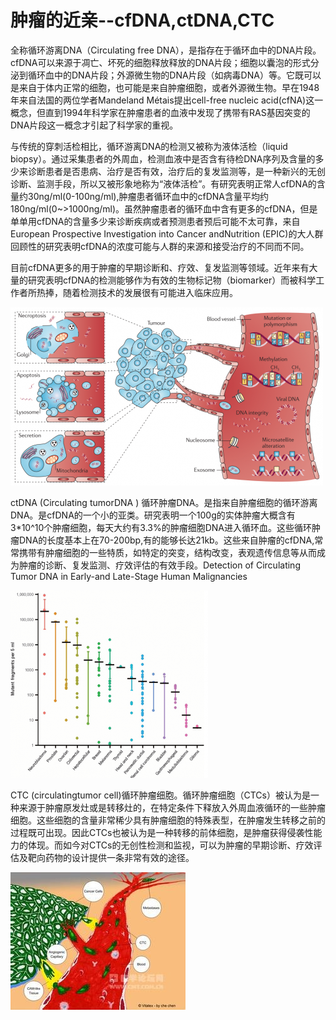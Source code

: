 #  肿瘤的近亲--cfDNA,ctDNA,CTC

全称循环游离DNA（Circulating free DNA），是指存在于循环血中的DNA片段。cfDNA可以来源于凋亡、坏死的细胞释放释放的DNA片段；细胞以囊泡的形式分泌到循环血中的DNA片段；外源微生物的DNA片段（如病毒DNA）等。它既可以是来自于体内正常的细胞，也可能是来自肿瘤细胞，或者外源微生物。早在1948年来自法国的两位学者Mandeland
Métais提出cell-free nucleic acid(cfNA)这一概念，但直到1994年科学家在肿瘤患者的血液中发现了携带有RAS基因突变的DNA片段这一概念才引起了科学家的重视。

   与传统的穿刺活检相比，循环游离DNA的检测又被称为液体活检（liquid
biopsy）。通过采集患者的外周血，检测血液中是否含有待检DNA序列及含量的多少来诊断患者是否患病、治疗是否有效，治疗后的复发监测等，是一种新兴的无创诊断、监测手段，所以又被形象地称为“液体活检”。有研究表明正常人cfDNA的含量约30ng/ml(0-100ng/ml),肿瘤患者循环血中的cfDNA含量平均约180ng/ml(0~&gt;1000ng/ml)。虽然肿瘤患者的循环血中含有更多的cfDNA，但是单单用cfDNA的含量多少来诊断疾病或者预测患者预后可能不太可靠，来自European
Prospective Investigation into Cancer andNutrition
(EPIC)的大人群回顾性的研究表明cfDNA的浓度可能与人群的来源和接受治疗的不同而不同。

目前cfDNA更多的用于肿瘤的早期诊断和、疗效、复发监测等领域。近年来有大量的研究表明cfDNA的检测能够作为有效的生物标记物（biomarker）而被科学工作者所热捧，随着检测技术的发展很有可能进入临床应用。  

![](images/104451iqsjnis9hx990i4q.png.thumb.png)

ctDNA (Circulating tumorDNA )
循环肿瘤DNA。是指来自肿瘤细胞的循环游离DNA。是cfDNA的一个小的亚类。研究表明一个100g的实体肿瘤大概含有3*10^10个肿瘤细胞，每天大约有3.3%的肿瘤细胞DNA进入循环血。这些循环肿瘤DNA的长度基本上在70-200bp,有的能够长达21kb。这些来自肿瘤的cfDNA,常常携带有肿瘤细胞的一些特质，如特定的突变，结构改变，表观遗传信息等从而成为肿瘤的诊断、复发监测、疗效评估的有效手段。Detection
of Circulating Tumor DNA in Early-and Late-Stage Human Malignancies

  

![](images/104548tgchgoklwxadhbfb.png.thumb.png)


CTC (circulatingtumor cell)循环肿瘤细胞。循环肿瘤细胞（CTCs）被认为是一种来源于肿瘤原发灶或是转移灶的，在特定条件下释放入外周血液循环的一些肿瘤细胞。这些细胞的含量非常稀少具有肿瘤细胞的特殊表型，在肿瘤发生转移之前的过程既可出现。因此CTCs也被认为是一种转移的前体细胞，是肿瘤获得侵袭性能力的体现。而如今对CTCs的无创性检测和监视，可以为肿瘤的早期诊断、疗效评估及靶向药物的设计提供一条非常有效的途径。

  

![](images/105220ndywouu9szhj8uy0.jpg.thumb.jpg)
